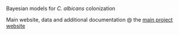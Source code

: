 Bayesian models for _C. albicans_ colonization

Main website, data and additional documentation @ the [main project website][mainsite]

<!--Websites-->
[mainsite]: http://openpencil.github.io/bayesianmice/ "_bayesianmice_: project documentation website"

